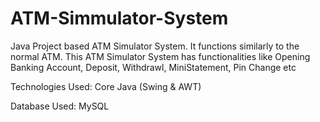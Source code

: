 # ATM-Simmulator-System
Java Project based ATM Simulator System. It functions similarly to the normal ATM. This ATM Simulator System has functionalities like Opening Banking Account, Deposit, Withdrawl, MiniStatement, Pin Change etc


Technologies Used: Core Java (Swing & AWT)


Database Used: MySQL

